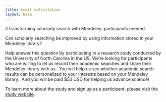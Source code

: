 ```yaml
---
title: email solicitation
layout: base
---
```


#Transforming scholarly search with Mendeley: participants needed

Can scholarly searching be improved by using information stored in your Mendeley library?

Help answer this question by participating in a research study conducted by the University of North Carolina in the US. We’re looking for participants who are willing to let us record their academic searches and share their Mendeley library with us.  You will help us see whether academic search results can be personalized to your interests based on your Mendeley library.  And you will be paid $50 USD for helping us advance science!

To learn more about the study and sign up as a participant, please visit the [study website](http://jasonpriem/github.com/schol-search-study/overview_and_signup.html).